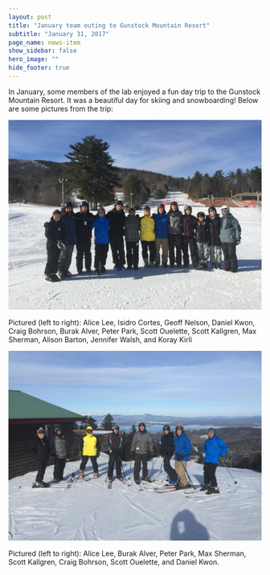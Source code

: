 ```yaml
---
layout: post
title: "January team outing to Gunstock Mountain Resort"
subtitle: "January 31, 2017"
page_name: news-item
show_sidebar: false
hero_image: ""
hide_footer: true
---
```


In January, some members of the lab enjoyed a fun day trip to the Gunstock Mountain Resort. It was a beautiful day for skiing and snowboarding!  Below are some pictures from the trip:

![Image](/img/news-images/park_lab_ski_trip_2017.jpg)


Pictured (left to right): Alice Lee, Isidro Cortes, Geoff Nelson, Daniel Kwon, Craig Bohrson, Burak Alver, Peter Park, Scott Ouelette, Scott Kallgren, Max Sherman, Alison Barton, Jennifer Walsh, and Koray Kirli

![Image](/img/news-images/park_lab_ski_trip_2017_2.jpg)

Pictured (left to right): Alice Lee, Burak Alver, Peter Park, Max Sherman, Scott Kallgren, Craig Bohrson, Scott Ouelette, and Daniel Kwon.